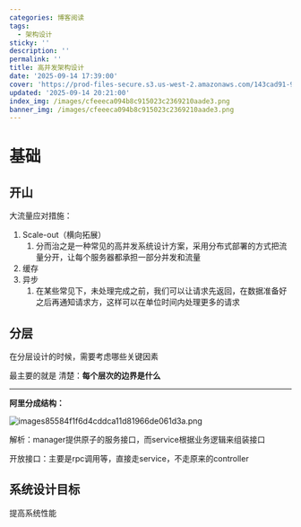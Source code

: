 ```yaml
---
categories: 博客阅读
tags:
  - 架构设计
sticky: ''
description: ''
permalink: ''
title: 高并发架构设计
date: '2025-09-14 17:39:00'
cover: 'https://prod-files-secure.s3.us-west-2.amazonaws.com/143cad91-961b-48b0-82dc-78fbb6eb5abe/ef1d6779-f59d-4ac8-939c-739233d734ec/wallhaven-vpx9g3.png?X-Amz-Algorithm=AWS4-HMAC-SHA256&X-Amz-Content-Sha256=UNSIGNED-PAYLOAD&X-Amz-Credential=ASIAZI2LB466RDTEZU7V%2F20250917%2Fus-west-2%2Fs3%2Faws4_request&X-Amz-Date=20250917T220039Z&X-Amz-Expires=3600&X-Amz-Security-Token=IQoJb3JpZ2luX2VjEDEaCXVzLXdlc3QtMiJHMEUCIEFuJoTX%2FypmiXP1pwaqZTQ1HyYa40jHuz84GN4nnsY9AiEAqn87kikh6Mfm%2B4c7lxHQHe9UN2%2BDZ%2BP6t3tho7NwoDUqiAQIqv%2F%2F%2F%2F%2F%2F%2F%2F%2F%2FARAAGgw2Mzc0MjMxODM4MDUiDCaI%2BvJY%2FJxQA2fcZSrcA9iguulaXp6eoAr2MLAkGT7ykCveosTUpmd8qsUGVOXoNX9BdGM%2FfJ%2BN5yF%2BYLFNx1gBFTbuHMkmnTUUXCuHh%2Fe5LJGCVUe86GXXSa0YrVhQQkkerWXjmZ4pTPD0XlAIcoTKjqM2YXB2Z4NXfGX7UTMBjEurF%2FRr3oMjrHxSMxYOZLWqyHmy2m73T8n7U%2Fs%2BerAO6oT4cs5j0oXIt5Se%2B41StLOQ4wqdj5EsZDrohGL4hsohVXu%2FiaOD0brL2%2FcLNpz4ksrOB5YLwCS5nJCJ3A4uxg9w5jBR6zHFLiEtuOOK4yZOF8vwyYfikD4JSdJAu5ne8L%2FdIt20KYPMkChTV6V3jirntADCTz5bauupxy9X5h9hzQulNADK7KFKjP3LX4xsUy8OJgP8dgw%2FMTI1%2FhHxQw%2BgqKOwciQOghbA%2FKyE8Z7S%2BmeBFGnZf8g69%2F5SzWVR%2Fug577pUPUxkwvAI%2Fd7LUgSVgu9LEKE2JLJqrqygt%2Bx1GLFmVwHIYuoeGeT4b0bVNh%2BXJzfu0FflRuhQYrXrY%2B6shCk8aDAAKbjJp4FLGy1rpJkFAXitVeRtqWsqXM2LADa1rq3VLm%2F4kyMn%2FIn4X5lOSmhy2Qsh1HfNDSrn2tFDui0RYQFCEtBhMPrUq8YGOqUBwDCA3q4yhj3CxIkXm%2BbgwROpBCliiKOMRKzB8bnCwJpVGuAMCXndn%2Fq3DyktA91zY2HBCXw5SlDcKGb88CXaKF1CpSCjKG9ATj9dR1CzQ%2F2chAmDtBUfAZtceHcFE%2BEMPGMX0VB0SWxNOfhgLXgGg8yB67B1PpQcSncnnlwznLPeO6TgqcmX3%2Bk42pYgesQW%2FgqVFiB14LqU0HubpyJXLo4UYNPP&X-Amz-Signature=a28e8b12973fd9edc13a6535e1e1b95657381c41d75d66d045860c89eed830d7&X-Amz-SignedHeaders=host&x-amz-checksum-mode=ENABLED&x-id=GetObject'
updated: '2025-09-14 20:21:00'
index_img: /images/cfeeeca094b8c915023c2369210aade3.png
banner_img: /images/cfeeeca094b8c915023c2369210aade3.png
---
```


# 基础


## 开山


大流量应对措施：

1. Scale-out（横向拓展）
    1. 分而治之是一种常见的高并发系统设计方案，采用分布式部署的方式把流量分开，让每个服务器都承担一部分并发和流量
2. 缓存
3. 异步
    1. 在某些常见下，未处理完成之前，我们可以让请求先返回，在数据准备好之后再通知请求方，这样可以在单位时间内处理更多的请求

## 分层


在分层设计的时候，需要考虑哪些关键因素


最主要的就是 清楚：**每个层次的边界是什么**


---


**阿里分成结构：**


![images85584f1f6d4cddca11d81966de061d3a.png](/images/76b91b81b572afd296408e6ff7e2451f.png)


解析：manager提供原子的服务接口，而service根据业务逻辑来组装接口


开放接口：主要是rpc调用等，直接走service，不走原来的controller


## 系统设计目标


提高系统性能

